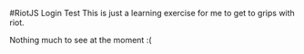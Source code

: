 #RiotJS Login Test
This is just a learning exercise for me to get to grips with riot.

Nothing much to see at the moment :(
